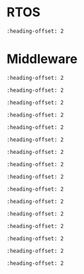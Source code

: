 # RTOS

```{include} ../../../../release/commonrn/topics/amazon_freertos_kernel.md
:heading-offset: 2
```

# Middleware

```{include} ../../../../release/commonrn/topics/nxp_ieee_802_15_4.md
:heading-offset: 2
```

```{include} ../../../../release/commonrn/topics/nxp_zigbee.md
:heading-offset: 2
```

```{include} ../../../../release/commonrn/topics/nxp_genfsk.md
:heading-offset: 2
```

```{include} ../../../../release/commonrn/topics/nxp_xcvr.md
:heading-offset: 2
```

```{include} ../../../../release/commonrn/topics/nxp_ble_controller.md
:heading-offset: 2
```

```{include} ../../../../release/commonrn/topics/nxp_ble_stack.md
:heading-offset: 2
```

```{include} ../../../../release/commonrn/topics/nxp_ble_controller_localization.md
:heading-offset: 2
```

```{include} ../../../../release/commonrn/topics/nxp_conn_fwk.md
:heading-offset: 2
```

```{include} ../../../../release/commonrn/topics/CMSIS_DSP_Library.md
:heading-offset: 2
```

```{include} ../../../../release/commonrn/topics/nxp_psa_crypto_driver.md
:heading-offset: 2
```

```{include} ../../../../release/commonrn/topics/nxp_secure_subsystem.md
:heading-offset: 2
```

```{include} ../../../../release/commonrn/topics/nxp_multicore.md
:heading-offset: 2
```

```{include} ../../../../release/commonrn/topics/arm_mbedtls_3x.md
:heading-offset: 2
```

```{include} ../../../../release/commonrn/topics/arm_mbedtls.md
:heading-offset: 2
```

```{include} ../../../../release/commonrn/topics/christopher_haster_littlefs.md
:heading-offset: 2
```

```{include} ../../../../release/commonrn/topics/nxp_freemaster.md
:heading-offset: 2
```

